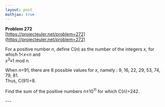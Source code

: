 ```yaml
---
layout: post
mathjax: true
---
```

**Problem 272**  
[https://projecteuler.net/problem=272](https://projecteuler.net/problem=272)

<p>
For a positive number <var>n</var>, define C(<var>n</var>) as the number of the integers <var>x,</var> for which 1&lt;<var>x</var>&lt;<var>n</var> and<br /><var>x</var><sup>3</sup>≡1 mod <var>n</var>.
</p>
<p>
When <var>n</var>=91, there are 8 possible values for <var>x</var>, namely : 9, 16, 22, 29, 53, 74, 79, 81.<br />
Thus, C(91)=8.</p>
<p>
Find the sum of the positive numbers <var>n</var>≤10<sup>11</sup> for which C(<var>n</var>)=242.</p>
---
